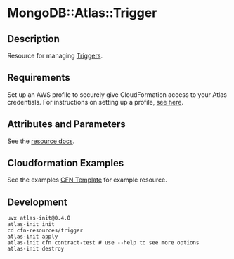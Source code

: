 # MongoDB::Atlas::Trigger

## Description
Resource for managing [Triggers](https://www.mongodb.com/docs/atlas/app-services/admin/api/v3/#tag/triggers).

## Requirements

Set up an AWS profile to securely give CloudFormation access to your Atlas credentials.
For instructions on setting up a profile, [see here](/README.md#mongodb-atlas-api-keys-credential-management).

## Attributes and Parameters

See the [resource docs](docs/README.md).

## Cloudformation Examples

See the examples [CFN Template](../../examples/trigger/trigger.json) for example resource.

## Development
```shell
uvx atlas-init@0.4.0
atlas-init init
cd cfn-resources/trigger
atlas-init apply
atlas-init cfn contract-test # use --help to see more options
atlas-init destroy
```

